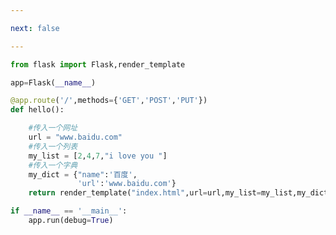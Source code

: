 ```yaml
---

next: false

---
```




<BlogInfo id="474" title="5.变量代码块的基本使用" author="白日梦想猿" pv=0 read_times=0 pre_cost_time="0分20秒" category="Web开发编程" tag_list="['Web开发编程']" create_time="2020.04.08 16:09:42" update_time="2020.04.08 16:25:11" />

```python
from flask import Flask,render_template

app=Flask(__name__)

@app.route('/',methods={'GET','POST','PUT'})
def hello():

    #传入一个网址
    url = "www.baidu.com"
    #传入一个列表
    my_list = [2,4,7,"i love you "]
    #传入一个字典
    my_dict = {"name":'百度',
               'url':'www.baidu.com'}
    return render_template("index.html",url=url,my_list=my_list,my_dict=my_dict)

if __name__ == '__main__':
    app.run(debug=True)
```



<ActionBox />
